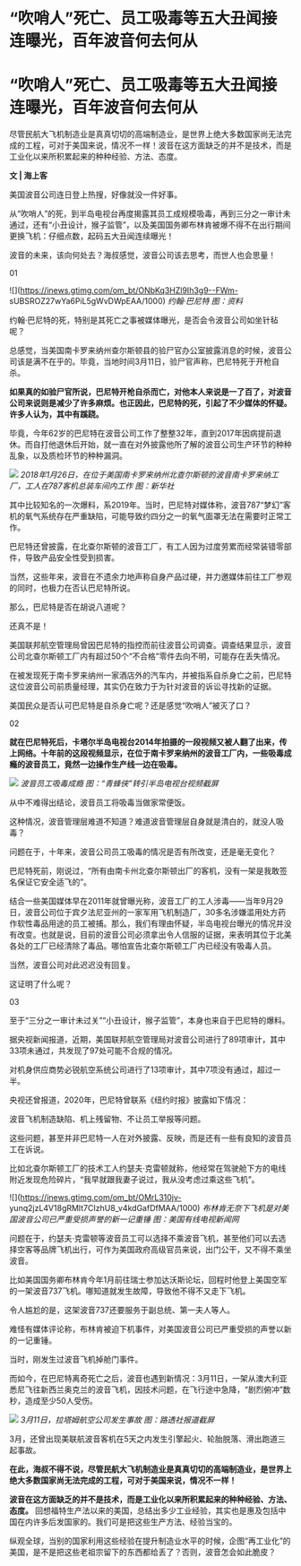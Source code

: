 # “吹哨人”死亡、员工吸毒等五大丑闻接连曝光，百年波音何去何从

# “吹哨人”死亡、员工吸毒等五大丑闻接连曝光，百年波音何去何从

尽管民航大飞机制造业是真真切切的高端制造业，是世界上绝大多数国家尚无法完成的工程，可对于美国来说，情况不一样！波音在这方面缺乏的并不是技术，而是工业化以来所积累起来的种种经验、方法、态度。

**文 | 海上客**

美国波音公司连日登上热搜，好像就没一件好事。

从“吹哨人”的死，到半岛电视台再度揭露其员工成规模吸毒，再到三分之一审计未通过，还有“小丑设计，猴子监管”，以及美国国务卿布林肯被爆不得不在出行期间更换飞机：仔细点数，起码五大丑闻连续曝光！

波音的未来，该向何处去？海叔感觉，波音公司该去思考，而世人也会思量！

01

![](https://inews.gtimg.com/om_bt/ONbKq3HZl9Ih3g9--FWm-
sUBSROZ27wYa6PiL5gWvDWpEAA/1000) _约翰·巴尼特 图：资料_

约翰·巴尼特的死，特别是其死亡之事被媒体曝光，是否会令波音公司如坐针毡呢？

总感觉，当美国南卡罗来纳州查尔斯顿县的验尸官办公室披露消息的时候，波音公司该是满不在乎的。毕竟，当地时间3月11日，验尸官声称，巴尼特死于开枪自杀。

**如果真的如验尸官所说，巴尼特开枪自杀而亡，对他本人来说是一了百了，对波音公司来说则是减少了许多麻烦。也正因此，巴尼特的死，引起了不少媒体的怀疑。许多人认为，其中有蹊跷。**

毕竟，今年62岁的巴尼特在波音公司工作了整整32年，直到2017年因病提前退休。而自打他退休后开始，就一直在对外披露他所了解的波音公司生产环节的种种乱象，以及质检环节的种种漏洞。

![](https://inews.gtimg.com/om_bt/OZdEDENSUueKGr2zwycLjVYS60xOMATAPcvVtnJGRQSA8AA/1000)
_2018年1月26日，在位于美国南卡罗来纳州北查尔斯顿的波音南卡罗来纳工厂，工人在787客机总装车间内工作 图：新华社_

其中比较知名的一次爆料，系2019年。当时，巴尼特对媒体称，波音787“梦幻”客机的氧气系统存在严重缺陷，可能导致约四分之一的氧气面罩无法在需要时正常工作。

巴尼特还曾披露，在北查尔斯顿的波音工厂，有工人因为过度劳累而经常装错零部件，导致产品安全性受到损害。

当然，这些年来，波音在不遗余力地声称自身产品过硬，并力邀媒体前往工厂参观的同时，也极力在否认巴尼特所说。

那么，巴尼特是否在胡说八道呢？

还真不是！

美国联邦航空管理局曾因巴尼特的指控而前往波音公司调查。调查结果显示，波音公司北查尔斯顿工厂内有超过50个“不合格”零件去向不明，可能存在丢失情况。

在被发现死于南卡罗来纳州一家酒店外的汽车内，并被指系自杀身亡之前，巴尼特这位波音公司前质量经理，其实仍在致力于为针对波音的诉讼寻找新的证据。

美国民众是否认可巴尼特是自杀身亡呢？还是感觉“吹哨人”被灭了口？

02

**就在巴尼特死后，卡塔尔半岛电视台2014年拍摄的一段视频又被人翻了出来，传上网络。十年前的这段视频显示，在位于南卡罗来纳州的波音工厂内，一些吸毒成瘾的波音员工，竟然一边操作生产线一边在吸毒。**

![](https://inews.gtimg.com/om_bt/OFpNHhvMShO1i96DWaxtJJcV77L4duonvI7tzfLOcytc8AA/1000)
_波音员工吸毒成瘾 图：“青蜂侠”转引半岛电视台视频截屏_

从中不难得出结论，波音员工将吸毒当做家常便饭。

这种情况，波音管理层难道不知道？难道波音管理层自身就是清白的，就没人吸毒？

问题在于，十年来，波音公司员工吸毒的情况是否有所改变，还是毫无变化？

巴尼特死前，刚说过，“所有由南卡州北查尔斯顿出厂的客机，没有一架是我敢签名保证它安全适飞的”。

结合一些美国媒体早在2011年就曾曝光称，波音工厂的工人涉毒——当年9月29日，波音公司位于宾夕法尼亚州的一家军用飞机制造厂，30多名涉嫌滥用处方药作软性毒品用途的员工被捕。那么，我们有理由怀疑，半岛电视台曝光的情况并没有改变。也就是说，目前的波音公司必须拿出令人信服的证据，来表明其位于北美各处的工厂已经清除了毒品。哪怕宣告北查尔斯顿工厂内已经没有吸毒人员。

当然，波音公司对此迟迟没有回复。

这证明了什么呢？

03

至于“三分之一审计未过关”“小丑设计，猴子监管”，本身也来自于巴尼特的爆料。

据央视新闻报道，近期，美国联邦航空管理局对波音公司进行了89项审计，其中33项未通过，共发现了97处可能不合规的情况。

对机身供应商势必锐航空系统公司进行了13项审计，其中7项没有通过，超过一半。

央视还曾报道，2020年，巴尼特曾联系《纽约时报》披露如下情况：

波音飞机制造缺陷、机上残留物、不让员工举报等问题。

这些问题，甚至并非巴尼特一人在对外披露、反映，而是还有一些有良知的波音员工在诉说。

比如北查尔斯顿工厂的技术工人约瑟夫·克雷顿就称，他经常在驾驶舱下方的电线附近发现危险碎片，“我早就跟我妻子说过，我从没考虑过乘这些飞机”。

![](https://inews.gtimg.com/om_bt/OMrL310jv-
yunq2jzL4V18gRMlt7CIzhU8_v4kdGafDfMAA/1000) _布林肯无奈下飞机是对美国波音公司已严重受损声誉的新一记重锤
图：美国有线电视新闻网_

问题在于，约瑟夫·克雷顿等波音员工可以选择不乘波音飞机，甚至他们可以去选择空客等品牌飞机出行，可作为美国政府高级官员来说，出门公干，又不得不乘坐波音。

比如美国国务卿布林肯今年1月前往瑞士参加达沃斯论坛，回程时他登上美国空军的一架波音737飞机。哪知道就发生故障，导致他不得不又走下飞机。

令人尴尬的是，这架波音737还要服务于副总统、第一夫人等人。

难怪有媒体评论称，布林肯被迫下机事件，对美国波音公司已严重受损的声誉以新的一记重锤。

当时，刚发生过波音飞机掉舱门事件。

而如今，在巴尼特离奇死亡之后，波音也遇到新情况：3月11日，一架从澳大利亚悉尼飞往新西兰奥克兰的波音飞机，因技术问题，在飞行途中急降，“剧烈俯冲”数秒，造成至少50人受伤。

![](https://inews.gtimg.com/om_bt/OuRmCrgX2LxEjXVxWBZO7AvnTvgKWzIFN8lrwcVPzICJUAA/1000)
_3月11日，拉塔姆航空公司发生事故 图：路透社报道截屏_

3月，还曾出现美联航波音客机在5天之内发生引擎起火、轮胎脱落、滑出跑道三起事故。

**在此，海叔不得不说，尽管民航大飞机制造业是真真切切的高端制造业，是世界上绝大多数国家尚无法完成的工程，可对于美国来说，情况不一样！**

**波音在这方面缺乏的并不是技术，而是工业化以来所积累起来的种种经验、方法、态度。**
回想福特生产法以来的美国，总结出多少工业经验，其实也是惠及包括中国在内许多后发国家的。我们可是把这些生产方法、经验当宝的。

纵观全球，当别的国家利用这些经验在提升制造业水平的时候，企图“再工业化”的美国，是不是把这些老祖宗留下的东西都给丢了？否则，波音怎会如此脆皮？

